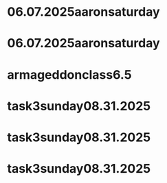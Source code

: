# 06.07.2025aaronsaturday
# 06.07.2025aaronsaturday
# armageddonclass6.5
# task3sunday08.31.2025
# task3sunday08.31.2025
# task3sunday08.31.2025
